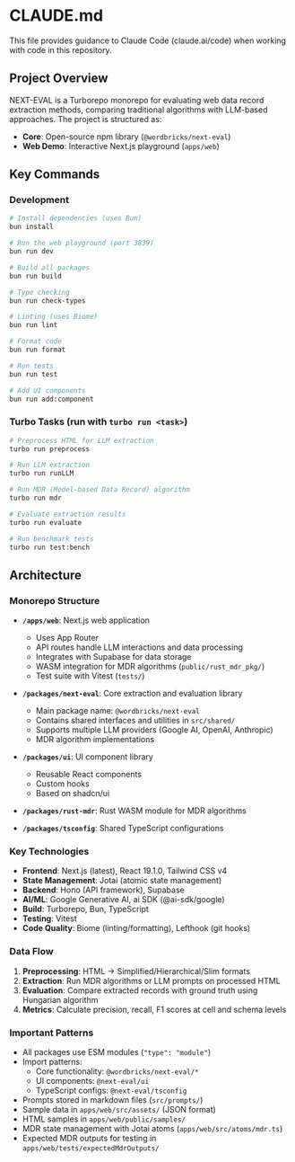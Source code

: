 # CLAUDE.md

This file provides guidance to Claude Code (claude.ai/code) when working with code in this repository.

## Project Overview

NEXT-EVAL is a Turborepo monorepo for evaluating web data record extraction methods, comparing traditional algorithms with LLM-based approaches. The project is structured as:
- **Core**: Open-source npm library (`@wordbricks/next-eval`)
- **Web Demo**: Interactive Next.js playground (`apps/web`)

## Key Commands

### Development
```bash
# Install dependencies (uses Bun)
bun install

# Run the web playground (port 3839)
bun run dev

# Build all packages
bun run build

# Type checking
bun run check-types

# Linting (uses Biome)
bun run lint

# Format code
bun run format

# Run tests
bun run test

# Add UI components
bun run add:component
```

### Turbo Tasks (run with `turbo run <task>`)
```bash
# Preprocess HTML for LLM extraction
turbo run preprocess

# Run LLM extraction
turbo run runLLM

# Run MDR (Model-based Data Record) algorithm
turbo run mdr

# Evaluate extraction results
turbo run evaluate

# Run benchmark tests
turbo run test:bench
```

## Architecture

### Monorepo Structure
- **`/apps/web`**: Next.js web application
  - Uses App Router
  - API routes handle LLM interactions and data processing
  - Integrates with Supabase for data storage
  - WASM integration for MDR algorithms (`public/rust_mdr_pkg/`)
  - Test suite with Vitest (`tests/`)

- **`/packages/next-eval`**: Core extraction and evaluation library
  - Main package name: `@wordbricks/next-eval`
  - Contains shared interfaces and utilities in `src/shared/`
  - Supports multiple LLM providers (Google AI, OpenAI, Anthropic)
  - MDR algorithm implementations

- **`/packages/ui`**: UI component library
  - Reusable React components
  - Custom hooks
  - Based on shadcn/ui

- **`/packages/rust-mdr`**: Rust WASM module for MDR algorithms

- **`/packages/tsconfig`**: Shared TypeScript configurations

### Key Technologies
- **Frontend**: Next.js (latest), React 19.1.0, Tailwind CSS v4
- **State Management**: Jotai (atomic state management)
- **Backend**: Hono (API framework), Supabase
- **AI/ML**: Google Generative AI, ai SDK (@ai-sdk/google)
- **Build**: Turborepo, Bun, TypeScript
- **Testing**: Vitest
- **Code Quality**: Biome (linting/formatting), Lefthook (git hooks)

### Data Flow
1. **Preprocessing**: HTML → Simplified/Hierarchical/Slim formats
2. **Extraction**: Run MDR algorithms or LLM prompts on processed HTML
3. **Evaluation**: Compare extracted records with ground truth using Hungarian algorithm
4. **Metrics**: Calculate precision, recall, F1 scores at cell and schema levels

### Important Patterns
- All packages use ESM modules (`"type": "module"`)
- Import patterns:
  - Core functionality: `@wordbricks/next-eval/*`
  - UI components: `@next-eval/ui`
  - TypeScript configs: `@next-eval/tsconfig`
- Prompts stored in markdown files (`src/prompts/`)
- Sample data in `apps/web/src/assets/` (JSON format)
- HTML samples in `apps/web/public/samples/`
- MDR state management with Jotai atoms (`apps/web/src/atoms/mdr.ts`)
- Expected MDR outputs for testing in `apps/web/tests/expectedMdrOutputs/`